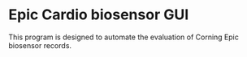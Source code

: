 # Epic Cardio biosensor GUI

This program is designed to automate the evaluation of Corning Epic biosensor records.
